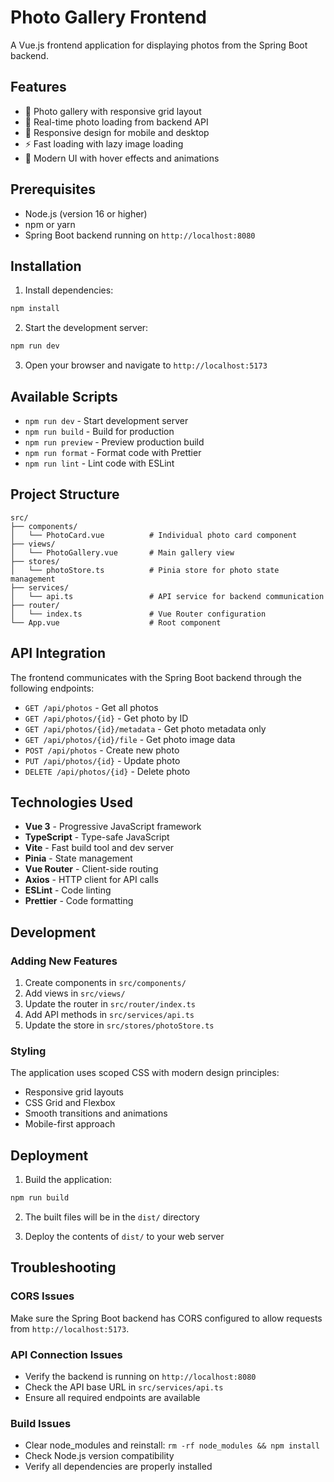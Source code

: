 # Photo Gallery Frontend

A Vue.js frontend application for displaying photos from the Spring Boot backend.

## Features

- 📸 Photo gallery with responsive grid layout
- 🔄 Real-time photo loading from backend API
- 📱 Responsive design for mobile and desktop
- ⚡ Fast loading with lazy image loading
- 🎨 Modern UI with hover effects and animations

## Prerequisites

- Node.js (version 16 or higher)
- npm or yarn
- Spring Boot backend running on `http://localhost:8080`

## Installation

1. Install dependencies:
```bash
npm install
```

2. Start the development server:
```bash
npm run dev
```

3. Open your browser and navigate to `http://localhost:5173`

## Available Scripts

- `npm run dev` - Start development server
- `npm run build` - Build for production
- `npm run preview` - Preview production build
- `npm run format` - Format code with Prettier
- `npm run lint` - Lint code with ESLint

## Project Structure

```
src/
├── components/
│   └── PhotoCard.vue          # Individual photo card component
├── views/
│   └── PhotoGallery.vue       # Main gallery view
├── stores/
│   └── photoStore.ts          # Pinia store for photo state management
├── services/
│   └── api.ts                 # API service for backend communication
├── router/
│   └── index.ts               # Vue Router configuration
└── App.vue                    # Root component
```

## API Integration

The frontend communicates with the Spring Boot backend through the following endpoints:

- `GET /api/photos` - Get all photos
- `GET /api/photos/{id}` - Get photo by ID
- `GET /api/photos/{id}/metadata` - Get photo metadata only
- `GET /api/photos/{id}/file` - Get photo image data
- `POST /api/photos` - Create new photo
- `PUT /api/photos/{id}` - Update photo
- `DELETE /api/photos/{id}` - Delete photo

## Technologies Used

- **Vue 3** - Progressive JavaScript framework
- **TypeScript** - Type-safe JavaScript
- **Vite** - Fast build tool and dev server
- **Pinia** - State management
- **Vue Router** - Client-side routing
- **Axios** - HTTP client for API calls
- **ESLint** - Code linting
- **Prettier** - Code formatting

## Development

### Adding New Features

1. Create components in `src/components/`
2. Add views in `src/views/`
3. Update the router in `src/router/index.ts`
4. Add API methods in `src/services/api.ts`
5. Update the store in `src/stores/photoStore.ts`

### Styling

The application uses scoped CSS with modern design principles:
- Responsive grid layouts
- CSS Grid and Flexbox
- Smooth transitions and animations
- Mobile-first approach

## Deployment

1. Build the application:
```bash
npm run build
```

2. The built files will be in the `dist/` directory

3. Deploy the contents of `dist/` to your web server

## Troubleshooting

### CORS Issues
Make sure the Spring Boot backend has CORS configured to allow requests from `http://localhost:5173`.

### API Connection Issues
- Verify the backend is running on `http://localhost:8080`
- Check the API base URL in `src/services/api.ts`
- Ensure all required endpoints are available

### Build Issues
- Clear node_modules and reinstall: `rm -rf node_modules && npm install`
- Check Node.js version compatibility
- Verify all dependencies are properly installed
